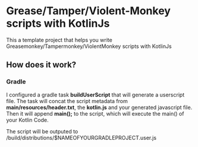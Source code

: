 # Grease/Tamper/Violent-Monkey scripts with KotlinJs

This a template project that helps you write Greasemonkey/Tampermonkey/ViolentMonkey scripts with KotlinJs

## How does it work?

### Gradle
I configured a gradle task **buildUserScript** that will generate a userscript file.
The task will concat the script metadata from **main/resources/header.txt**, the **kotlin.js** and your generated javascript file. 
Then it will append **main();** to the script, which will execute the main() of your Kotlin Code.

The script will be outputed to /build/distributions/$NAMEOFYOURGRADLEPROJECT.user.js
